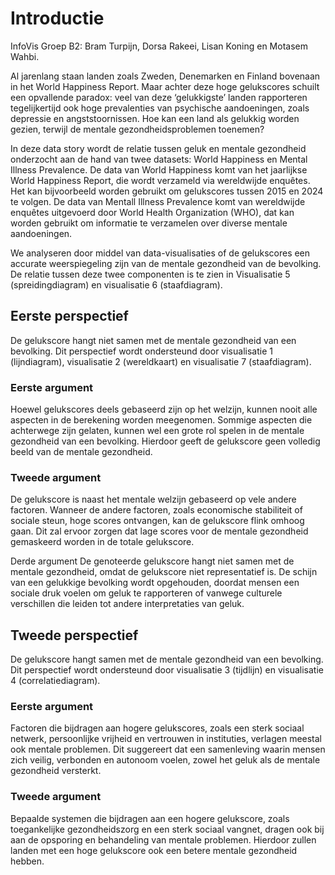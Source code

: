 
# Introductie

InfoVis Groep B2: Bram Turpijn, Dorsa Rakeei, Lisan Koning en Motasem Wahbi.

Al jarenlang staan landen zoals Zweden, Denemarken en Finland bovenaan in het World Happiness Report. Maar achter deze hoge gelukscores schuilt een opvallende paradox: veel van deze ‘gelukkigste’ landen rapporteren tegelijkertijd ook hoge prevalenties van psychische aandoeningen, zoals depressie en angststoornissen. Hoe kan een land als gelukkig worden gezien, terwijl de mentale gezondheidsproblemen toenemen?

In deze data story wordt de relatie tussen geluk en mentale gezondheid onderzocht aan de hand van twee datasets: World Happiness en Mental Illness Prevalence. De data van World Happiness komt van het jaarlijkse World Happiness Report, die wordt verzameld via wereldwijde enquêtes. Het kan bijvoorbeeld worden gebruikt om gelukscores tussen 2015 en 2024 te volgen. De data van Mentall Illness Prevalence komt van wereldwijde enquêtes uitgevoerd door World Health Organization (WHO), dat kan worden gebruikt om informatie te verzamelen over diverse mentale aandoeningen.

We analyseren door middel van data-visualisaties of de gelukscores een accurate weerspiegeling zijn van de mentale gezondheid van de bevolking. De relatie tussen deze twee componenten is te zien in Visualisatie 5 (spreidingdiagram) en visualisatie 6 (staafdiagram).


## Eerste perspectief
De gelukscore hangt niet samen met de mentale gezondheid van een bevolking. Dit perspectief wordt ondersteund door visualisatie 1 (lijndiagram), visualisatie 2 (wereldkaart) en visualisatie 7 (staafdiagram).

### Eerste argument
Hoewel gelukscores deels gebaseerd zijn op het welzijn, kunnen nooit alle aspecten in de berekening worden meegenomen. Sommige aspecten die achterwege zijn gelaten, kunnen wel een grote rol spelen in de mentale gezondheid van een bevolking. Hierdoor geeft de gelukscore geen volledig beeld van de mentale gezondheid.

### Tweede argument
De gelukscore is naast het mentale welzijn gebaseerd op vele andere factoren. Wanneer de andere factoren, zoals economische stabiliteit of sociale steun, hoge scores ontvangen, kan de gelukscore flink omhoog gaan. Dit zal ervoor zorgen dat lage scores voor de mentale gezondheid gemaskeerd worden in de totale gelukscore.

Derde argument
De genoteerde gelukscore hangt niet samen met de mentale gezondheid, omdat de gelukscore niet representatief is. De schijn van een gelukkige bevolking wordt opgehouden, doordat mensen een sociale druk voelen om geluk te rapporteren of vanwege culturele verschillen die leiden tot andere interpretaties van geluk.


## Tweede perspectief
De gelukscore hangt samen met de mentale gezondheid van een bevolking. Dit perspectief wordt ondersteund door visualisatie 3 (tijdlijn) en visualisatie 4 (correlatiediagram).

### Eerste argument
Factoren die bijdragen aan hogere gelukscores, zoals een sterk sociaal netwerk, persoonlijke vrijheid en vertrouwen in instituties, verlagen meestal ook mentale problemen. Dit suggereert dat een samenleving waarin mensen zich veilig, verbonden en autonoom voelen, zowel het geluk als de mentale gezondheid versterkt. 

### Tweede argument
Bepaalde systemen die bijdragen aan een hogere gelukscore, zoals toegankelijke gezondheidszorg en een sterk sociaal vangnet, dragen ook bij aan de opsporing en behandeling van mentale problemen. Hierdoor zullen landen met een hoge gelukscore ook een betere mentale gezondheid hebben.